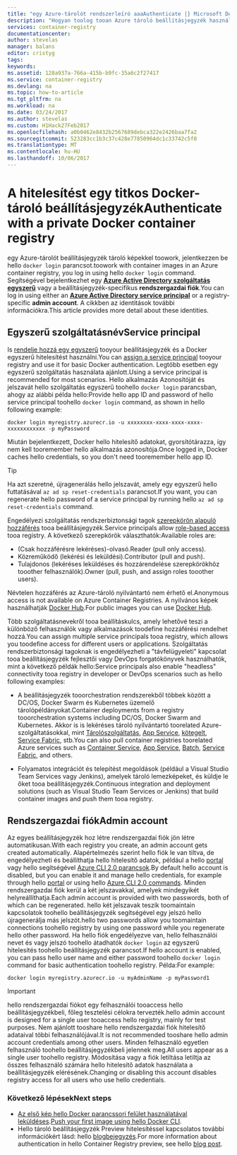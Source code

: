 ```yaml
---
title: "egy Azure-tárolót rendszerleíró aaaAuthenticate |} Microsoft Docs"
description: "Hogyan toolog tooan Azure tároló beállításjegyzék használatával egy Azure Active Directory szolgáltatás egyszerű vagy egy rendszergazdai fiók"
services: container-registry
documentationcenter: 
author: stevelas
manager: balans
editor: cristyg
tags: 
keywords: 
ms.assetid: 128a937a-766a-415b-b9fc-35a6c2f27417
ms.service: container-registry
ms.devlang: na
ms.topic: how-to-article
ms.tgt_pltfrm: na
ms.workload: na
ms.date: 03/24/2017
ms.author: stevelas
ms.custom: H1Hack27Feb2017
ms.openlocfilehash: a0b0462e8432b2567689debca322e2426baa7fa2
ms.sourcegitcommit: 523283cc1b3c37c428e77850964dc1c33742c5f0
ms.translationtype: MT
ms.contentlocale: hu-HU
ms.lasthandoff: 10/06/2017
---
```

# <a name="authenticate-with-a-private-docker-container-registry"></a><span data-ttu-id="4a3b2-103">A hitelesítést egy titkos Docker-tároló beállításjegyzék</span><span class="sxs-lookup"><span data-stu-id="4a3b2-103">Authenticate with a private Docker container registry</span></span>
<span data-ttu-id="4a3b2-104">egy Azure-tárolót beállításjegyzék tároló képekkel toowork, jelentkezzen be hello `docker login` parancsot.</span><span class="sxs-lookup"><span data-stu-id="4a3b2-104">toowork with container images in an Azure container registry, you log in using hello `docker login` command.</span></span> <span data-ttu-id="4a3b2-105">Segítségével bejelentkezhet egy  **[Azure Active Directory szolgáltatás egyszerű](../active-directory/active-directory-application-objects.md)**  vagy a beállításjegyzék-specifikus **rendszergazdai fiók**.</span><span class="sxs-lookup"><span data-stu-id="4a3b2-105">You can log in using either an **[Azure Active Directory service principal](../active-directory/active-directory-application-objects.md)** or a registry-specific **admin account**.</span></span> <span data-ttu-id="4a3b2-106">A cikkben az identitások további információkra.</span><span class="sxs-lookup"><span data-stu-id="4a3b2-106">This article provides more detail about these identities.</span></span>



## <a name="service-principal"></a><span data-ttu-id="4a3b2-107">Egyszerű szolgáltatásnév</span><span class="sxs-lookup"><span data-stu-id="4a3b2-107">Service principal</span></span>

<span data-ttu-id="4a3b2-108">Is [rendelje hozzá egy egyszerű](container-registry-get-started-azure-cli.md#assign-a-service-principal) tooyour beállításjegyzék és a Docker egyszerű hitelesítést használni.</span><span class="sxs-lookup"><span data-stu-id="4a3b2-108">You can [assign a service principal](container-registry-get-started-azure-cli.md#assign-a-service-principal) tooyour registry and use it for basic Docker authentication.</span></span> <span data-ttu-id="4a3b2-109">Legtöbb esetben egy egyszerű szolgáltatás használata ajánlott.</span><span class="sxs-lookup"><span data-stu-id="4a3b2-109">Using a service principal is recommended for most scenarios.</span></span> <span data-ttu-id="4a3b2-110">Hello alkalmazás Azonosítóját és jelszavát hello szolgáltatás egyszerű toohello `docker login` parancsban, ahogy az alábbi példa hello:</span><span class="sxs-lookup"><span data-stu-id="4a3b2-110">Provide hello app ID and password of hello service principal toohello `docker login` command, as shown in hello following example:</span></span>

```
docker login myregistry.azurecr.io -u xxxxxxxx-xxxx-xxxx-xxxx-xxxxxxxxxxxx -p myPassword
```

<span data-ttu-id="4a3b2-111">Miután bejelentkezett, Docker hello hitelesítő adatokat, gyorsítótárazza, így nem kell tooremember hello alkalmazás azonosítója.</span><span class="sxs-lookup"><span data-stu-id="4a3b2-111">Once logged in, Docker caches hello credentials, so you don't need tooremember hello app ID.</span></span>

> [!TIP]
> <span data-ttu-id="4a3b2-112">Ha azt szeretné, újragenerálás hello jelszavát, amely egy egyszerű hello futtatásával `az ad sp reset-credentials` parancsot.</span><span class="sxs-lookup"><span data-stu-id="4a3b2-112">If you want, you can regenerate hello password of a service principal by running hello `az ad sp reset-credentials` command.</span></span>
>


<span data-ttu-id="4a3b2-113">Engedélyezi szolgáltatás rendszerbiztonsági tagok [szerepkörön alapuló hozzáférés](../active-directory/role-based-access-control-configure.md) tooa beállításjegyzék.</span><span class="sxs-lookup"><span data-stu-id="4a3b2-113">Service principals allow [role-based access](../active-directory/role-based-access-control-configure.md) tooa registry.</span></span> <span data-ttu-id="4a3b2-114">A következő szerepkörök választhatók:</span><span class="sxs-lookup"><span data-stu-id="4a3b2-114">Available roles are:</span></span>
  * <span data-ttu-id="4a3b2-115">(Csak hozzáférésre lekéréses)-olvasó.</span><span class="sxs-lookup"><span data-stu-id="4a3b2-115">Reader (pull only access).</span></span>
  * <span data-ttu-id="4a3b2-116">Közreműködő (lekérési és leküldési).</span><span class="sxs-lookup"><span data-stu-id="4a3b2-116">Contributor (pull and push).</span></span>
  * <span data-ttu-id="4a3b2-117">Tulajdonos (lekéréses leküldéses és hozzárendelése szerepkörökhöz tooother felhasználók).</span><span class="sxs-lookup"><span data-stu-id="4a3b2-117">Owner (pull, push, and assign roles tooother users).</span></span>

<span data-ttu-id="4a3b2-118">Névtelen hozzáférés az Azure-tároló nyilvántartó nem érhető el.</span><span class="sxs-lookup"><span data-stu-id="4a3b2-118">Anonymous access is not available on Azure Container Registries.</span></span> <span data-ttu-id="4a3b2-119">A nyilvános képek használhatják [Docker Hub](https://docs.docker.com/docker-hub/).</span><span class="sxs-lookup"><span data-stu-id="4a3b2-119">For public images you can use [Docker Hub](https://docs.docker.com/docker-hub/).</span></span>

<span data-ttu-id="4a3b2-120">Több szolgáltatásnevekről tooa beállításkulcs, amely lehetővé teszi a különböző felhasználók vagy alkalmazások toodefine hozzáférési rendelhet hozzá.</span><span class="sxs-lookup"><span data-stu-id="4a3b2-120">You can assign multiple service principals tooa registry, which allows you toodefine access for different users or applications.</span></span> <span data-ttu-id="4a3b2-121">Szolgáltatás rendszerbiztonsági tagoknak is engedélyezheti a "távfelügyeleti" kapcsolat tooa beállításjegyzék fejlesztői vagy DevOps forgatókönyvek használhatók, mint a következő példák hello:</span><span class="sxs-lookup"><span data-stu-id="4a3b2-121">Service principals also enable "headless" connectivity tooa registry in developer or DevOps scenarios such as hello following examples:</span></span>

  * <span data-ttu-id="4a3b2-122">A beállításjegyzék tooorchestration rendszerekből többek között a DC/OS, Docker Swarm és Kubernetes üzemelő tárolópéldányokat.</span><span class="sxs-lookup"><span data-stu-id="4a3b2-122">Container deployments from a registry tooorchestration systems including DC/OS, Docker Swarm and Kubernetes.</span></span> <span data-ttu-id="4a3b2-123">Akkor is is lekéréses tároló nyilvántartó toorelated Azure-szolgáltatásokkal, mint [Tárolószolgáltatás](../container-service/index.yml), [App Service](../app-service/index.md), [kötegelt](../batch/index.md), [Service Fabric](/azure/service-fabric/), stb.</span><span class="sxs-lookup"><span data-stu-id="4a3b2-123">You can also pull container registries toorelated Azure services such as [Container Service](../container-service/index.yml), [App Service](../app-service/index.md), [Batch](../batch/index.md), [Service Fabric](/azure/service-fabric/), and others.</span></span>

  * <span data-ttu-id="4a3b2-124">Folyamatos integrációt és telepítést megoldások (például a Visual Studio Team Services vagy Jenkins), amelyek tároló lemezképeket, és küldje le őket tooa beállításjegyzék.</span><span class="sxs-lookup"><span data-stu-id="4a3b2-124">Continuous integration and deployment solutions (such as Visual Studio Team Services or Jenkins) that build container images and push them tooa registry.</span></span>





## <a name="admin-account"></a><span data-ttu-id="4a3b2-125">Rendszergazdai fiók</span><span class="sxs-lookup"><span data-stu-id="4a3b2-125">Admin account</span></span>
<span data-ttu-id="4a3b2-126">Az egyes beállításjegyzék hoz létre rendszergazdai fiók jön létre automatikusan.</span><span class="sxs-lookup"><span data-stu-id="4a3b2-126">With each registry you create, an admin account gets created automatically.</span></span> <span data-ttu-id="4a3b2-127">Alapértelmezés szerint hello fiók le van tiltva, de engedélyezheti és beállíthatja hello hitelesítő adatok, például a hello [portal](container-registry-get-started-portal.md#manage-registry-settings) vagy hello segítségével [Azure CLI 2.0 parancsok](container-registry-get-started-azure-cli.md#manage-admin-credentials).</span><span class="sxs-lookup"><span data-stu-id="4a3b2-127">By default hello account is disabled, but you can enable it and manage hello credentials, for example through hello [portal](container-registry-get-started-portal.md#manage-registry-settings) or using hello [Azure CLI 2.0 commands](container-registry-get-started-azure-cli.md#manage-admin-credentials).</span></span> <span data-ttu-id="4a3b2-128">Minden rendszergazdai fiók kerül a két jelszavakkal, amelyek mindegyikét helyreállíthatja.</span><span class="sxs-lookup"><span data-stu-id="4a3b2-128">Each admin account is provided with two passwords, both of which can be regenerated.</span></span> <span data-ttu-id="4a3b2-129">hello két jelszavak teszik toomaintain kapcsolatok toohello beállításjegyzék segítségével egy jelszó hello újragenerálja más jelszót.</span><span class="sxs-lookup"><span data-stu-id="4a3b2-129">hello two passwords allow you toomaintain connections toohello registry by using one password while you regenerate hello other password.</span></span> <span data-ttu-id="4a3b2-130">Ha hello fiók engedélyezve van, hello felhasználói nevet és vagy jelszó toohello átadhatók `docker login` az egyszerű hitelesítés toohello beállításjegyzék parancsot.</span><span class="sxs-lookup"><span data-stu-id="4a3b2-130">If hello account is enabled, you can pass hello user name and either password toohello `docker login` command for basic authentication toohello registry.</span></span> <span data-ttu-id="4a3b2-131">Példa:</span><span class="sxs-lookup"><span data-stu-id="4a3b2-131">For example:</span></span>

```
docker login myregistry.azurecr.io -u myAdminName -p myPassword1
```

> [!IMPORTANT]
> <span data-ttu-id="4a3b2-132">hello rendszergazdai fiókot egy felhasználói tooaccess hello beállításjegyzékbeli, főleg tesztelési célokra tervezték.</span><span class="sxs-lookup"><span data-stu-id="4a3b2-132">hello admin account is designed for a single user tooaccess hello registry, mainly for test purposes.</span></span> <span data-ttu-id="4a3b2-133">Nem ajánlott tooshare hello rendszergazdai fiók hitelesítő adataival többi felhasználójával.</span><span class="sxs-lookup"><span data-stu-id="4a3b2-133">It is not recommended tooshare hello admin account credentials among other users.</span></span> <span data-ttu-id="4a3b2-134">Minden felhasználó egyetlen felhasználó toohello beállításjegyzékbeli jelennek meg.</span><span class="sxs-lookup"><span data-stu-id="4a3b2-134">All users appear as a single user toohello registry.</span></span> <span data-ttu-id="4a3b2-135">Módosítása vagy a fiók letiltása letiltja az összes felhasználó számára hello hitelesítő adatok használata a beállításjegyzék elérésének.</span><span class="sxs-lookup"><span data-stu-id="4a3b2-135">Changing or disabling this account disables registry access for all users who use hello credentials.</span></span>
>


### <a name="next-steps"></a><span data-ttu-id="4a3b2-136">Következő lépések</span><span class="sxs-lookup"><span data-stu-id="4a3b2-136">Next steps</span></span>
* <span data-ttu-id="4a3b2-137">[Az első kép hello Docker parancssori felület használatával leküldéses](container-registry-get-started-docker-cli.md).</span><span class="sxs-lookup"><span data-stu-id="4a3b2-137">[Push your first image using hello Docker CLI](container-registry-get-started-docker-cli.md).</span></span>
* <span data-ttu-id="4a3b2-138">Hello tároló beállításjegyzék Preview hitelesítéssel kapcsolatos további információkért lásd: hello [blogbejegyzés](https://blogs.msdn.microsoft.com/stevelasker/2016/11/17/azure-container-registry-user-accounts/).</span><span class="sxs-lookup"><span data-stu-id="4a3b2-138">For more information about authentication in hello Container Registry preview, see hello [blog post](https://blogs.msdn.microsoft.com/stevelasker/2016/11/17/azure-container-registry-user-accounts/).</span></span>
